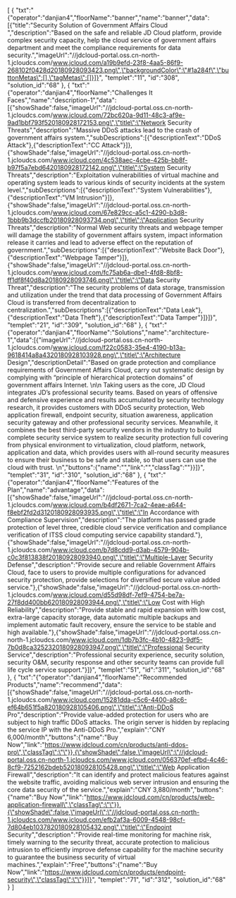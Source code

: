 [
	{
		"txt":"{\"operator\":\"danjian4\",\"floorName\":\"banner\",\"name\":\"banner\",\"data\":[{\"title\":\"Security Solution of Government Affairs Cloud \",\"description\":\"Based on the safe and reliable JD Cloud platform, provide complex security capacity, help the cloud service of government affairs department and meet the compliance requirements for data security.\",\"imageUrl\":\"//jdcloud-portal.oss.cn-north-1.jcloudcs.com/www.jcloud.com/a19b9efd-23f8-4aa5-86f9-268102f0428d20180928093423.png\",\"backgroundColor\":\"#1a284f\",\"buttonMetas\":[],\"tagMetas\":[]}]}",
		"templet":"11",
		"id":"308",
		"solution_id":"68"
	},
	{
		"txt":"{\"operator\":\"danjian4\",\"floorName\":\"Challenges It Faces\",\"name\":\"description-1\",\"data\":[{\"showShade\":false,\"imageUrl\":\"//jdcloud-portal.oss.cn-north-1.jcloudcs.com/www.jcloud.com/72bc620a-9d11-48c3-af9e-9ad1bbf793f520180928172153.png\",\"title\":\"Network Security Threats\",\"description\":\"Massive DDoS attacks lead to the crash of government affairs system.\",\"subDescriptions\":[{\"descriptionText\":\"DDoS Attack\"},{\"descriptionText\":\"CC Attack\"}]},{\"showShade\":false,\"imageUrl\":\"//jdcloud-portal.oss.cn-north-1.jcloudcs.com/www.jcloud.com/4c538aec-4cbe-425b-bb8f-b97f5a7ebd6420180928172142.png\",\"title\":\"System Security Threats\",\"description\":\"Exploitation vulnerabilities of virtual machine and operating system leads to various kinds of security incidents at the system level.\",\"subDescriptions\":[{\"descriptionText\":\"System Vulnerabilities\"},{\"descriptionText\":\"VM Intrusion\"}]},{\"showShade\":false,\"imageUrl\":\"//jdcloud-portal.oss.cn-north-1.jcloudcs.com/www.jcloud.com/67e829cc-a5c1-4290-b3d8-1bbb9b3dccfb20180928093734.png\",\"title\":\"Application Security Threats\",\"description\":\"Normal Web security threats and webpage temper will damage the stability of government affairs system, impact information release it carries and lead to adverse effect on the reputation of government.\",\"subDescriptions\":[{\"descriptionText\":\"Website Back Door\"},{\"descriptionText\":\"Webpage Tamper\"}]},{\"showShade\":false,\"imageUrl\":\"//jdcloud-portal.oss.cn-north-1.jcloudcs.com/www.jcloud.com/fc75ab6a-dbe1-4fd8-8bf8-ff1df8f40d8a20180928093746.png\",\"title\":\"Data Security Threat\",\"description\":\"The security problems of data storage, transmission and utilization under the trend that data processing of Government Affairs Cloud is transferred from decentralization to centralization.\",\"subDescriptions\":[{\"descriptionText\":\"Data Leak\"},{\"descriptionText\":\"Data Theft\"},{\"descriptionText\":\"Data Tamper\"}]}]}",
		"templet":"21",
		"id":"309",
		"solution_id":"68"
	},
	{
		"txt":"{\"operator\":\"danjian4\",\"floorName\":\"Solutions\",\"name\":\"architecture-1\",\"data\":[{\"imageUrl\":\"//jdcloud-portal.oss.cn-north-1.jcloudcs.com/www.jcloud.com/f22c0583-35e4-4190-b13a-9618414a8a4320180928103928.png\",\"title\":\"Architecture Design\",\"descriptionDetail\":\"Based on grade protection and compliance requirements of Government Affairs Cloud, carry out systematic design by complying with “principle of hierarchical protection domains” of government affairs Internet. \\n\\n Taking users as the core, JD Cloud integrates JD’s professional security teams. Based on years of offensive and defensive experience and results accumulated by security technology research, it provides customers with DDoS security protection, Web application firewall, endpoint security, situation awareness, application security gateway and other professional security services. Meanwhile, it combines the best third-party security vendors in the industry to build complete security service system to realize security protection full covering from physical environment to virtualization, cloud platform, network, application and data, which provides users with all-round security measures to ensure their business to be safe and stable, so that users can use the cloud with trust. \\n\",\"buttons\":{\"name\":\"\",\"link\":\"\",\"classTag\":\"\"}}]}",
		"templet":"31",
		"id":"310",
		"solution_id":"68"
	},
	{
		"txt":"{\"operator\":\"danjian4\",\"floorName\":\"Features of the Plan\",\"name\":\"advantage\",\"data\":[{\"showShade\":false,\"imageUrl\":\"//jdcloud-portal.oss.cn-north-1.jcloudcs.com/www.jcloud.com/b4df2671-7ca2-4eae-a644-f8ebf2fd2d3120180928093935.png\",\"title\":\"In Accordance with Compliance Supervision\",\"description\":\"The platform has passed grade protection of level three, credible cloud service verification and compliance verification of ITSS cloud computing service capability standard.\"},{\"showShade\":false,\"imageUrl\":\"//jdcloud-portal.oss.cn-north-1.jcloudcs.com/www.jcloud.com/b7d8cdd9-d3ab-4579-904b-c0c3f813838f20180928093940.png\",\"title\":\"Multiple-Layer Security Defense\",\"description\":\"Provide secure and reliable Government Affairs Cloud, face to users to provide multiple configurations for advanced security protection, provide selections for diversified secure value added service.\"},{\"showShade\":false,\"imageUrl\":\"//jdcloud-portal.oss.cn-north-1.jcloudcs.com/www.jcloud.com/d55d98df-7ef9-4754-be7a-27f8dd400bb620180928093944.png\",\"title\":\"Low Cost with High Reliability\",\"description\":\"Provide stable and rapid expansion with low cost, extra-large capacity storage, data automatic multiple backups and implement automatic fault recovery, ensure the service to be stable and high available.\"},{\"showShade\":false,\"imageUrl\":\"//jdcloud-portal.oss.cn-north-1.jcloudcs.com/www.jcloud.com/1db7b3fc-4b10-4823-9df5-7b0d8ca3252320180928093947.png\",\"title\":\"Professional Security Service\",\"description\":\"Professional security experience, security solution, security O&M, security response and other security teams can provide full life cycle service support.\"}]}",
		"templet":"51",
		"id":"311",
		"solution_id":"68"
	},
	{
		"txt":"{\"operator\":\"danjian4\",\"floorName\":\"Recommended Products\",\"name\":\"recommend\",\"data\":[{\"showShade\":false,\"imageUrl\":\"//jdcloud-portal.oss.cn-north-1.jcloudcs.com/www.jcloud.com/15281dda-c5c6-4400-a8c6-ef64b651f5a820180928105406.png\",\"title\":\"Anti-DDoS Pro\",\"description\":\"Provide value-added protection for users who are subject to high traffic DDoS attacks. The origin server is hidden by replacing the service IP with the Anti-DDoS Pro.\",\"explain\":\"CNY 6,000/month\",\"buttons\":{\"name\":\"Buy Now\",\"link\":\"https://www.jdcloud.com/cn/products/anti-ddos-pro\",\"classTag\":\"\"}},{\"showShade\":false,\"imageUrl\":\"//jdcloud-portal.oss.cn-north-1.jcloudcs.com/www.jcloud.com/056370ef-efbd-4c46-8cf9-7252162bdeb520180928105428.png\",\"title\":\"Web Application Firewall\",\"description\":\"It can identify and protect malicious features against the website traffic, avoiding malicious web server intrusion and ensuring the core data security of the service.\",\"explain\":\"CNY 3,880/month\",\"buttons\":{\"name\":\"Buy Now\",\"link\":\"https://www.jdcloud.com/cn/products/web-application-firewall\",\"classTag\":\"\"}},{\"showShade\":false,\"imageUrl\":\"//jdcloud-portal.oss.cn-north-1.jcloudcs.com/www.jcloud.com/efb2af3a-6009-4548-98cf-7d804eb1037820180928105432.png\",\"title\":\"Endpoint Security\",\"description\":\"Provide real-time monitoring for machine risk, timely warning to the security threat, accurate protection to malicious intrusion to efficiently improve defense capability for the machine security to guarantee the business security of virtual machines.\",\"explain\":\"Free\",\"buttons\":{\"name\":\"Buy Now\",\"link\":\"https://www.jdcloud.com/cn/products/endpoint-security\",\"classTag\":\"\"}}]}",
		"templet":"71",
		"id":"312",
		"solution_id":"68"
	}
]